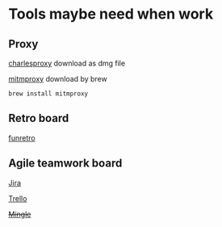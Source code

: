 # Tools maybe need when work

## Proxy
[charlesproxy](https://www.charlesproxy.com/)
download as dmg file

[mitmproxy](https://mitmproxy.org/)
download by brew
```
brew install mitmproxy
```

## Retro board
[funretro](https://funretro.io/)

## Agile teamwork board
[Jira](https://www.atlassian.com/software/jira)

[Trello](https://trello.com)

[~~Mingle~~](https://www.thoughtworks.com/mingle/enterprise/)

